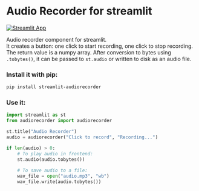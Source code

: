 # Audio Recorder for streamlit
[![Streamlit App](https://static.streamlit.io/badges/streamlit_badge_black_white.svg)](https://theevann-streamlit-audiorecorder-exampleexample-5ds2ug.streamlitapp.com)

Audio recorder component for streamlit.  
It creates a button: one click to start recording, one click to stop recording.  
The return value is a numpy array.
After conversion to bytes using `.tobytes()`, it can be passed to `st.audio` or written to disk as an audio file.

### Install it with pip:
```bash
pip install streamlit-audiorecorder
```

### Use it:
```python
import streamlit as st
from audiorecorder import audiorecorder

st.title("Audio Recorder")
audio = audiorecorder("Click to record", "Recording...")

if len(audio) > 0:
    # To play audio in frontend:
    st.audio(audio.tobytes())
    
    # To save audio to a file:
    wav_file = open("audio.mp3", "wb")
    wav_file.write(audio.tobytes())
```
